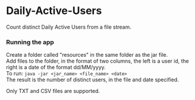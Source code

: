 # Daily-Active-Users  
Count distinct Daily Active Users from a file stream.  
  
### Running the app  
Create a folder called "resources" in the same folder as the jar file.  
Add files to the folder, in the format of two columns, the left is a user id, the right is a date of the format dd/MM/yyyy.  
To run: `java -jar <jar_name> <file_name> <date>`  
The result is the number of distinct users, in the file and date specified.  
  
Only TXT and CSV files are supported.


